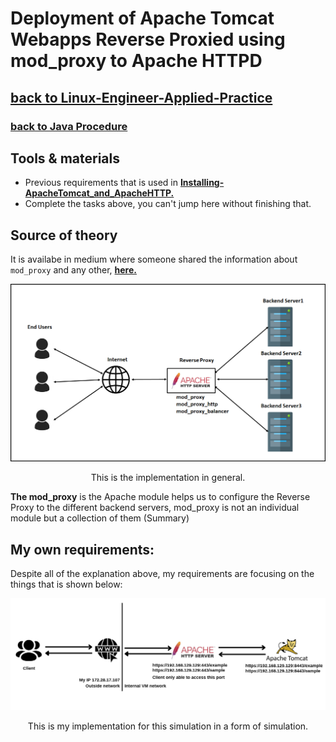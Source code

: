 # Deployment of Apache Tomcat Webapps Reverse Proxied using mod_proxy to Apache HTTPD
## [**back to Linux-Engineer-Applied-Practice**](/README.md)
### [**back to Java Procedure**](/Java-Webapps-Simulation/procedure.md)

## Tools & materials
- Previous requirements that is used in [**Installing-ApacheTomcat_and_ApacheHTTP.**](/Java-Webapps-Simulation/1/Installing-ApacheTomcat_and_ApacheHTTP.md)
- Complete the tasks above, you can't jump here without finishing that.

## Source of theory
It is availabe in medium where someone shared the information about ```mod_proxy``` and any other, <a href="https://medium.com/swlh/apache-reverse-proxy-content-from-different-websites-3e82df87a34a"><b>here.</b></a>

<p align="center"><img src="/image-files/anotherSource/1_vPgcWpdshV6ut3Nz3izmzg.png"></p>
<p align="center">This is the implementation in general.</p>

**The mod_proxy** is the Apache module helps us to configure the Reverse Proxy to the different backend servers, mod_proxy is not an individual module but a collection of them (Summary)

## My own requirements:
Despite all of the explanation above, my requirements are focusing on the things that is shown below:

<p align="center"><img src="/image-files/mod_proxy-explanation.png"></p>
<p align="center">This is my implementation for this simulation in a form of simulation.</p>






<!-- <VirtualHost *:443>
    ServerAdmin support@secure-net.id
    ServerName 192.168.129.129
    DocumentRoot /var/www/

    SSLEngine on
    SSLCertificateFile /etc/ssl/certs/apache-selfsigned.crt
    SSLCertificateKeyFile /etc/ssl/private/apache-selfsigned.key

    # Enable SSL Proxy
    SSLProxyEngine On
    SSLProxyVerify none
    SSLProxyCheckPeerCN off
    SSLProxyCheckPeerName off

    ProxyPreserveHost On

    ProxyPass "/probe" "https://192.168.129.129:8443/probe"
    ProxyPassReverse "/probe" "https://192.168.129.129:8443/probe"

    ProxyPass "/examples" "https://192.168.129.129:8443/examples"
    ProxyPassReverse "/examples" "https://192.168.129.129:8443/examples"

    ProxyPass "/sample" "https://192.168.129.129:8443/sample"
    ProxyPassReverse "/sample" "https://192.168.129.129:8443/sample"

    <Proxy *>
        Require all granted
    </Proxy>

    <Directory "/opt/tomcat/webapps/probe">
        Require all granted
    </Directory>

    ErrorLog ${APACHE_LOG_DIR}/error.log
    CustomLog ${APACHE_LOG_DIR}/access.log combined
</VirtualHost>
 -->